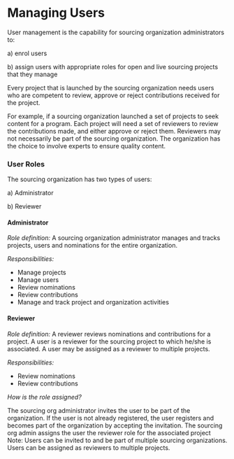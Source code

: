 # Managing Users

User management is the capability for sourcing organization administrators to:&#x20;

a) enrol users&#x20;

b) assign users with appropriate roles for open and live sourcing projects that they manage&#x20;

Every project that is launched by the sourcing organization needs users who are competent to review, approve or reject contributions received for the project.&#x20;

For example, if a sourcing organization launched a set of projects to seek content for a program. Each project will need a set of reviewers to review the contributions made, and either approve or reject them. Reviewers may not necessarily be part of the sourcing organization. The organization has the choice to involve experts to ensure quality content.&#x20;

### User Roles&#x20;

The sourcing organization has two types of users:&#x20;

a) Administrator&#x20;

b) Reviewer&#x20;

#### **Administrator**&#x20;

_Role definition:_ A sourcing organization administrator manages and tracks projects, users and nominations for the entire organization.&#x20;

_Responsibilities:_&#x20;

* Manage projects&#x20;
* Manage users&#x20;
* Review nominations&#x20;
* Review contributions&#x20;
* Manage and track project and organization activities&#x20;

#### **Reviewer**&#x20;

_Role definition:_ A reviewer reviews nominations and contributions for a project. A user is a reviewer for the sourcing project to which he/she is associated. A user may be assigned as a reviewer to multiple projects.&#x20;

_Responsibilities:_&#x20;

* Review nominations&#x20;
* Review contributions&#x20;

_How is the role assigned?_&#x20;

The sourcing org administrator invites the user to be part of the organization. If the user is not already registered, the user registers and becomes part of the organization by accepting the invitation. The sourcing org admin assigns the user the reviewer role for the associated project Note: Users can be invited to and be part of multiple sourcing organizations. Users can be assigned as reviewers to multiple projects.

